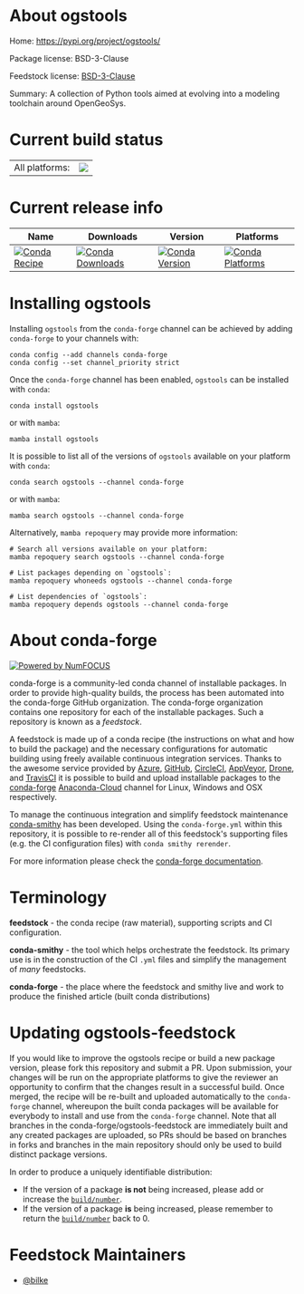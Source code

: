 About ogstools
==============

Home: https://pypi.org/project/ogstools/

Package license: BSD-3-Clause

Feedstock license: [BSD-3-Clause](https://github.com/conda-forge/ogstools-feedstock/blob/main/LICENSE.txt)

Summary: A collection of Python tools aimed at evolving into a modeling toolchain around OpenGeoSys.

Current build status
====================


<table><tr><td>All platforms:</td>
    <td>
      <a href="https://dev.azure.com/conda-forge/feedstock-builds/_build/latest?definitionId=18573&branchName=main">
        <img src="https://dev.azure.com/conda-forge/feedstock-builds/_apis/build/status/ogstools-feedstock?branchName=main">
      </a>
    </td>
  </tr>
</table>

Current release info
====================

| Name | Downloads | Version | Platforms |
| --- | --- | --- | --- |
| [![Conda Recipe](https://img.shields.io/badge/recipe-ogstools-green.svg)](https://anaconda.org/conda-forge/ogstools) | [![Conda Downloads](https://img.shields.io/conda/dn/conda-forge/ogstools.svg)](https://anaconda.org/conda-forge/ogstools) | [![Conda Version](https://img.shields.io/conda/vn/conda-forge/ogstools.svg)](https://anaconda.org/conda-forge/ogstools) | [![Conda Platforms](https://img.shields.io/conda/pn/conda-forge/ogstools.svg)](https://anaconda.org/conda-forge/ogstools) |

Installing ogstools
===================

Installing `ogstools` from the `conda-forge` channel can be achieved by adding `conda-forge` to your channels with:

```
conda config --add channels conda-forge
conda config --set channel_priority strict
```

Once the `conda-forge` channel has been enabled, `ogstools` can be installed with `conda`:

```
conda install ogstools
```

or with `mamba`:

```
mamba install ogstools
```

It is possible to list all of the versions of `ogstools` available on your platform with `conda`:

```
conda search ogstools --channel conda-forge
```

or with `mamba`:

```
mamba search ogstools --channel conda-forge
```

Alternatively, `mamba repoquery` may provide more information:

```
# Search all versions available on your platform:
mamba repoquery search ogstools --channel conda-forge

# List packages depending on `ogstools`:
mamba repoquery whoneeds ogstools --channel conda-forge

# List dependencies of `ogstools`:
mamba repoquery depends ogstools --channel conda-forge
```


About conda-forge
=================

[![Powered by
NumFOCUS](https://img.shields.io/badge/powered%20by-NumFOCUS-orange.svg?style=flat&colorA=E1523D&colorB=007D8A)](https://numfocus.org)

conda-forge is a community-led conda channel of installable packages.
In order to provide high-quality builds, the process has been automated into the
conda-forge GitHub organization. The conda-forge organization contains one repository
for each of the installable packages. Such a repository is known as a *feedstock*.

A feedstock is made up of a conda recipe (the instructions on what and how to build
the package) and the necessary configurations for automatic building using freely
available continuous integration services. Thanks to the awesome service provided by
[Azure](https://azure.microsoft.com/en-us/services/devops/), [GitHub](https://github.com/),
[CircleCI](https://circleci.com/), [AppVeyor](https://www.appveyor.com/),
[Drone](https://cloud.drone.io/welcome), and [TravisCI](https://travis-ci.com/)
it is possible to build and upload installable packages to the
[conda-forge](https://anaconda.org/conda-forge) [Anaconda-Cloud](https://anaconda.org/)
channel for Linux, Windows and OSX respectively.

To manage the continuous integration and simplify feedstock maintenance
[conda-smithy](https://github.com/conda-forge/conda-smithy) has been developed.
Using the ``conda-forge.yml`` within this repository, it is possible to re-render all of
this feedstock's supporting files (e.g. the CI configuration files) with ``conda smithy rerender``.

For more information please check the [conda-forge documentation](https://conda-forge.org/docs/).

Terminology
===========

**feedstock** - the conda recipe (raw material), supporting scripts and CI configuration.

**conda-smithy** - the tool which helps orchestrate the feedstock.
                   Its primary use is in the construction of the CI ``.yml`` files
                   and simplify the management of *many* feedstocks.

**conda-forge** - the place where the feedstock and smithy live and work to
                  produce the finished article (built conda distributions)


Updating ogstools-feedstock
===========================

If you would like to improve the ogstools recipe or build a new
package version, please fork this repository and submit a PR. Upon submission,
your changes will be run on the appropriate platforms to give the reviewer an
opportunity to confirm that the changes result in a successful build. Once
merged, the recipe will be re-built and uploaded automatically to the
`conda-forge` channel, whereupon the built conda packages will be available for
everybody to install and use from the `conda-forge` channel.
Note that all branches in the conda-forge/ogstools-feedstock are
immediately built and any created packages are uploaded, so PRs should be based
on branches in forks and branches in the main repository should only be used to
build distinct package versions.

In order to produce a uniquely identifiable distribution:
 * If the version of a package **is not** being increased, please add or increase
   the [``build/number``](https://docs.conda.io/projects/conda-build/en/latest/resources/define-metadata.html#build-number-and-string).
 * If the version of a package **is** being increased, please remember to return
   the [``build/number``](https://docs.conda.io/projects/conda-build/en/latest/resources/define-metadata.html#build-number-and-string)
   back to 0.

Feedstock Maintainers
=====================

* [@bilke](https://github.com/bilke/)

